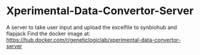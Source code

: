 # Xperimental-Data-Convertor-Server
A server to take user input and upload the excelfile to synbiohub and flapjack
Find the docker image at: https://hub.docker.com/r/geneticlogiclab/xperimental-data-convertor-server
